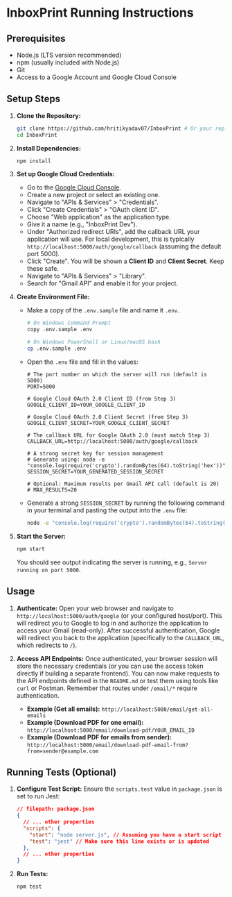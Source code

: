 # InboxPrint Running Instructions

## Prerequisites
*   Node.js (LTS version recommended)
*   npm (usually included with Node.js)
*   Git
*   Access to a Google Account and Google Cloud Console

## Setup Steps

1.  **Clone the Repository:**
    ```bash
    git clone https://github.com/hritikyadav07/InboxPrint # Or your repository URL
    cd InboxPrint
    ```

2.  **Install Dependencies:**
    ```bash
    npm install
    ```

3.  **Set up Google Cloud Credentials:**
    *   Go to the [Google Cloud Console](https://console.cloud.google.com/).
    *   Create a new project or select an existing one.
    *   Navigate to "APIs & Services" > "Credentials".
    *   Click "Create Credentials" > "OAuth client ID".
    *   Choose "Web application" as the application type.
    *   Give it a name (e.g., "InboxPrint Dev").
    *   Under "Authorized redirect URIs", add the callback URL your application will use. For local development, this is typically `http://localhost:5000/auth/google/callback` (assuming the default port 5000).
    *   Click "Create". You will be shown a **Client ID** and **Client Secret**. Keep these safe.
    *   Navigate to "APIs & Services" > "Library".
    *   Search for "Gmail API" and enable it for your project.

4.  **Create Environment File:**
    *   Make a copy of the `.env.sample` file and name it `.env`.
        ```bash
        # On Windows Command Prompt
        copy .env.sample .env

        # On Windows PowerShell or Linux/macOS bash
        cp .env.sample .env
        ```
    *   Open the `.env` file and fill in the values:
        ```dotenv
        # The port number on which the server will run (default is 5000)
        PORT=5000

        # Google Cloud OAuth 2.0 Client ID (from Step 3)
        GOOGLE_CLIENT_ID=YOUR_GOOGLE_CLIENT_ID

        # Google Cloud OAuth 2.0 Client Secret (from Step 3)
        GOOGLE_CLIENT_SECRET=YOUR_GOOGLE_CLIENT_SECRET

        # The callback URL for Google OAuth 2.0 (must match Step 3)
        CALLBACK_URL=http://localhost:5000/auth/google/callback

        # A strong secret key for session management
        # Generate using: node -e "console.log(require('crypto').randomBytes(64).toString('hex'))"
        SESSION_SECRET=YOUR_GENERATED_SESSION_SECRET

        # Optional: Maximum results per Gmail API call (default is 20)
        # MAX_RESULTS=20
        ```
    *   Generate a strong `SESSION_SECRET` by running the following command in your terminal and pasting the output into the `.env` file:
        ```bash
        node -e "console.log(require('crypto').randomBytes(64).toString('hex'))"
        ```

5.  **Start the Server:**
    ```bash
    npm start
    ```
    You should see output indicating the server is running, e.g., `Server running on port 5000`.

## Usage

1.  **Authenticate:** Open your web browser and navigate to `http://localhost:5000/auth/google` (or your configured host/port). This will redirect you to Google to log in and authorize the application to access your Gmail (read-only). After successful authentication, Google will redirect you back to the application (specifically to the `CALLBACK_URL`, which redirects to `/`).
2.  **Access API Endpoints:** Once authenticated, your browser session will store the necessary credentials (or you can use the access token directly if building a separate frontend). You can now make requests to the API endpoints defined in the `README.md` or test them using tools like `curl` or Postman. Remember that routes under `/email/*` require authentication.

    *   **Example (Get all emails):** `http://localhost:5000/email/get-all-emails`
    *   **Example (Download PDF for one email):** `http://localhost:5000/email/download-pdf/YOUR_EMAIL_ID`
    *   **Example (Download PDF for emails from sender):** `http://localhost:5000/email/download-pdf-email-from?from=sender@example.com`

## Running Tests (Optional)

1.  **Configure Test Script:** Ensure the `scripts.test` value in `package.json` is set to run Jest:
    ```json
    // filepath: package.json
    {
      // ... other properties
      "scripts": {
        "start": "node server.js", // Assuming you have a start script
        "test": "jest" // Make sure this line exists or is updated
      },
      // ... other properties
    }
    ```
2.  **Run Tests:**
    ```bash
    npm test
    ```